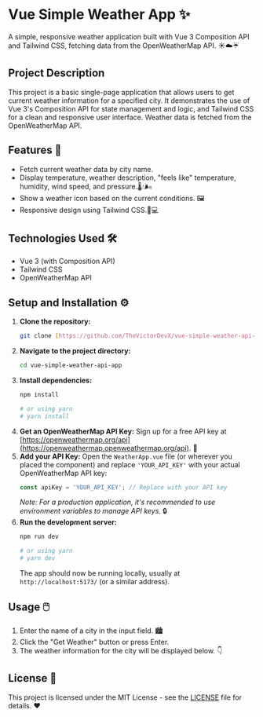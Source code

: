 # Vue Simple Weather App ✨

A simple, responsive weather application built with Vue 3 Composition API and Tailwind CSS, fetching data from the OpenWeatherMap API. ☀️☁️☔

## Project Description

This project is a basic single-page application that allows users to get current weather information for a specified city. It demonstrates the use of Vue 3's Composition API for state management and logic, and Tailwind CSS for a clean and responsive user interface. Weather data is fetched from the OpenWeatherMap API.

## Features 🚀

* Fetch current weather data by city name.
* Display temperature, weather description, "feels like" temperature, humidity, wind speed, and pressure.🌡️💧🌬️
* Show a weather icon based on the current conditions. 🖼️
* Responsive design using Tailwind CSS.📱💻

## Technologies Used 🛠️

* Vue 3 (with Composition API)
* Tailwind CSS
* OpenWeatherMap API

## Setup and Installation ⚙️

1.  **Clone the repository:**
    ```bash
    git clone [https://github.com/TheVictorDevX/vue-simple-weather-api-app.git](https://github.com/TheVictorDevX/vue-simple-weather-api-app.git)
    ```
2.  **Navigate to the project directory:**
    ```bash
    cd vue-simple-weather-api-app
    ```
3.  **Install dependencies:**
    ```bash
    npm install
    ```
    ```bash
    # or using yarn
    # yarn install
    ```
4.  **Get an OpenWeatherMap API Key:**
    Sign up for a free API key at [https://openweathermap.org/api](https://openweathermap.openweathermap.org/api). 🔑
5.  **Add your API Key:**
    Open the `WeatherApp.vue` file (or wherever you placed the component) and replace `'YOUR_API_KEY'` with your actual OpenWeatherMap API key:
    ```javascript
    const apiKey = 'YOUR_API_KEY'; // Replace with your API key
    ```
    *Note: For a production application, it's recommended to use environment variables to manage API keys.* 🔒
6.  **Run the development server:**
    ```bash
    npm run dev
    ```
    ```bash
    # or using yarn
    # yarn dev
    ```
    The app should now be running locally, usually at `http://localhost:5173/` (or a similar address).

## Usage 🖱️

1.  Enter the name of a city in the input field. 🏙️
2.  Click the "Get Weather" button or press Enter.
3.  The weather information for the city will be displayed below. 👇

## License 📄

This project is licensed under the MIT License - see the [LICENSE](LICENSE) file for details. ❤️
